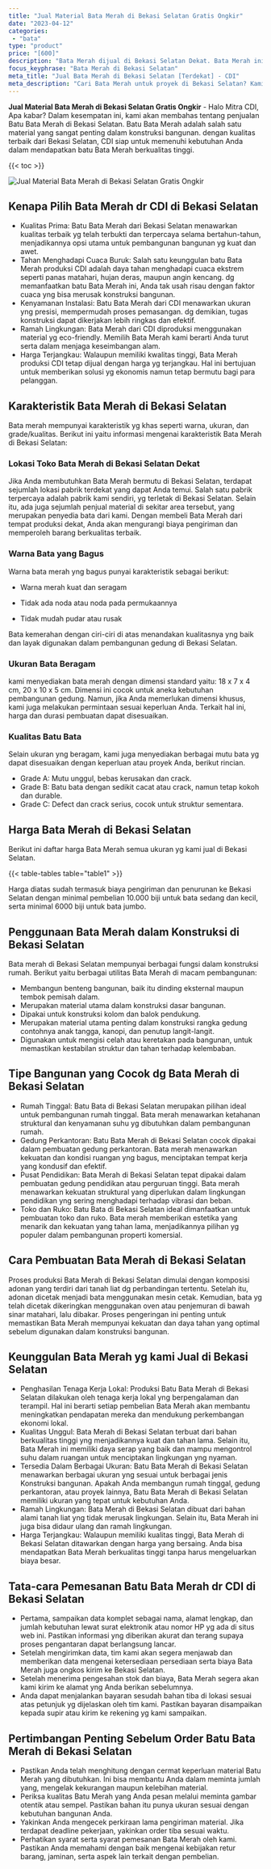 ```yaml
---
title: "Jual Material Bata Merah di Bekasi Selatan Gratis Ongkir"
date: "2023-04-12"
categories:
 - "bata"
type: "product"
price: "[600]"
description: "Bata Merah dijual di Bekasi Selatan Dekat. Bata Merah ini sering digunakan dalam proyek pembangunan sebagai material dinding yang kuat dan tahan lama. Kontak kami untuk mendapatkan informasi lebih lanjut."
focus_keyphrase: "Bata Merah di Bekasi Selatan"
meta_title: "Jual Bata Merah di Bekasi Selatan [Terdekat] - CDI"
meta_description: "Cari Bata Merah untuk proyek di Bekasi Selatan? Kami menawarkan Bata Merah berkualitas untuk material dinding. Dapatkan penawaran terbaik sekarang."
---
```


**Jual Material Bata Merah di Bekasi Selatan Gratis Ongkir** - Halo Mitra CDI, Apa kabar? Dalam kesempatan ini, kami akan membahas tentang penjualan Batu Bata Merah di Bekasi Selatan. Batu Bata Merah adalah salah satu material yang sangat penting dalam konstruksi bangunan. dengan kualitas terbaik dari Bekasi Selatan, CDI siap untuk memenuhi kebutuhan Anda dalam mendapatkan batu Bata Merah berkualitas tinggi.

{{< toc >}}

![Jual Material Bata Merah di Bekasi Selatan Gratis Ongkir](/images/bata/bata-merah-06.jpg)

## Kenapa Pilih Bata Merah dr CDI di Bekasi Selatan

*   Kualitas Prima: Batu Bata Merah dari Bekasi Selatan menawarkan kualitas terbaik yg telah terbukti dan terpercaya selama bertahun-tahun, menjadikannya opsi utama untuk pembangunan bangunan yg kuat dan awet.
*   Tahan Menghadapi Cuaca Buruk: Salah satu keunggulan batu Bata Merah produksi CDI adalah daya tahan menghadapi cuaca ekstrem seperti panas matahari, hujan deras, maupun angin kencang. dg memanfaatkan batu Bata Merah ini, Anda tak usah risau dengan faktor cuaca yng bisa merusak konstruksi bangunan.
*   Kenyamanan Instalasi: Batu Bata Merah dari CDI menawarkan ukuran yng presisi, mempermudah proses pemasangan. dg demikian, tugas konstruksi dapat dikerjakan lebih ringkas dan efektif.
*   Ramah Lingkungan: Bata Merah dari CDI diproduksi menggunakan material yg eco-friendly. Memilih Bata Merah kami berarti Anda turut serta dalam menjaga keseimbangan alam.
*   Harga Terjangkau: Walaupun memiliki kwalitas tinggi, Bata Merah produksi CDI tetap dijual dengan harga yg terjangkau. Hal ini bertujuan untuk memberikan solusi yg ekonomis namun tetap bermutu bagi para pelanggan.

## Karakteristik Bata Merah di Bekasi Selatan

Bata merah mempunyai karakteristik yg khas seperti warna, ukuran, dan grade/kualitas. Berikut ini yaitu informasi mengenai karakteristik Bata Merah di Bekasi Selatan:

### Lokasi Toko Bata Merah di Bekasi Selatan Dekat

Jika Anda membutuhkan Bata Merah bermutu di Bekasi Selatan, terdapat sejumlah lokasi pabrik terdekat yang dapat Anda temui. Salah satu pabrik terpercaya adalah pabrik kami sendiri, yg terletak di Bekasi Selatan. Selain itu, ada juga sejumlah penjual material di sekitar area tersebut, yang merupakan penyedia bata dari kami. Dengan membeli Bata Merah dari tempat produksi dekat, Anda akan mengurangi biaya pengiriman dan memperoleh barang berkualitas terbaik.

### Warna Bata yang Bagus

Warna bata merah yng bagus punyai karakteristik sebagai berikut:

*   Warna merah kuat dan seragam

*   Tidak ada noda atau noda pada permukaannya

*   Tidak mudah pudar atau rusak

Bata kemerahan dengan ciri-ciri di atas menandakan kualitasnya yng baik dan layak digunakan dalam pembangunan gedung di Bekasi Selatan.

### Ukuran Bata Beragam

kami menyediakan bata merah dengan dimensi standard yaitu: 18 x 7 x 4 cm, 20 x 10 x 5 cm. Dimensi ini cocok untuk aneka kebutuhan pembangunan gedung. Namun, jika Anda memerlukan dimensi khusus, kami juga melakukan permintaan sesuai keperluan Anda. Terkait hal ini, harga dan durasi pembuatan dapat disesuaikan.

### Kualitas Batu Bata

Selain ukuran yng beragam, kami juga menyediakan berbagai mutu bata yg dapat disesuaikan dengan keperluan atau proyek Anda, berikut rincian.
*   Grade A: Mutu unggul, bebas kerusakan dan crack.
*   Grade B: Batu bata dengan sedikit cacat atau crack, namun tetap kokoh dan durable.
*   Grade C: Defect dan crack serius, cocok untuk struktur sementara.

## Harga Bata Merah di Bekasi Selatan

Berikut ini daftar harga Bata Merah semua ukuran yg kami jual di Bekasi Selatan.

{{< table-tables table="table1" >}}

Harga diatas sudah termasuk biaya pengiriman dan penurunan ke Bekasi Selatan dengan minimal pembelian 10.000 biji untuk bata sedang dan kecil, serta minimal 6000 biji untuk bata jumbo.

## Penggunaan Bata Merah dalam Konstruksi di Bekasi Selatan

Bata merah di Bekasi Selatan mempunyai berbagai fungsi dalam konstruksi rumah. Berikut yaitu berbagai utilitas Bata Merah di macam pembangunan:

*   Membangun benteng bangunan, baik itu dinding eksternal maupun tembok pemisah dalam.
*   Merupakan material utama dalam konstruksi dasar bangunan.
*   Dipakai untuk konstruksi kolom dan balok pendukung.
*   Merupakan material utama penting dalam konstruksi rangka gedung contohnya anak tangga, kanopi, dan penutup langit-langit.
*   Digunakan untuk mengisi celah atau keretakan pada bangunan, untuk memastikan kestabilan struktur dan tahan terhadap kelembaban.

## Tipe Bangunan yang Cocok dg Bata Merah di Bekasi Selatan

*   Rumah Tinggal: Batu Bata di Bekasi Selatan merupakan pilihan ideal untuk pembangunan rumah tinggal. Bata merah menawarkan ketahanan struktural dan kenyamanan suhu yg dibutuhkan dalam pembangunan rumah.
*   Gedung Perkantoran: Batu Bata Merah di Bekasi Selatan cocok dipakai dalam pembuatan gedung perkantoran. Bata merah menawarkan kekuatan dan kondisi ruangan yng bagus, menciptakan tempat kerja yang kondusif dan efektif.
*   Pusat Pendidikan: Bata Merah di Bekasi Selatan tepat dipakai dalam pembuatan gedung pendidikan atau perguruan tinggi. Bata merah menawarkan kekuatan struktural yang diperlukan dalam lingkungan pendidikan yng sering menghadapi terhadap vibrasi dan beban.
*   Toko dan Ruko: Batu Bata di Bekasi Selatan ideal dimanfaatkan untuk pembuatan toko dan ruko. Bata merah memberikan estetika yang menarik dan kekuatan yang tahan lama, menjadikannya pilihan yg populer dalam pembangunan properti komersial.

## Cara Pembuatan Bata Merah di Bekasi Selatan

Proses produksi Bata Merah di Bekasi Selatan dimulai dengan komposisi adonan yang terdiri dari tanah liat dg perbandingan tertentu. Setelah itu, adonan dicetak menjadi bata menggunakan mesin cetak. Kemudian, bata yg telah dicetak dikeringkan menggunakan oven atau penjemuran di bawah sinar matahari, lalu dibakar. Proses pengeringan ini penting untuk memastikan Bata Merah mempunyai kekuatan dan daya tahan yang optimal sebelum digunakan dalam konstruksi bangunan.

## Keunggulan Bata Merah yg kami Jual di Bekasi Selatan

*   Penghasilan Tenaga Kerja Lokal: Produksi Batu Bata Merah di Bekasi Selatan dilakukan oleh tenaga kerja lokal yng berpengalaman dan terampil. Hal ini berarti setiap pembelian Bata Merah akan membantu meningkatkan pendapatan mereka dan mendukung perkembangan ekonomi lokal.
*   Kualitas Unggul: Bata Merah di Bekasi Selatan terbuat dari bahan berkualitas tinggi yng menjadikannya kuat dan tahan lama. Selain itu, Bata Merah ini memiliki daya serap yang baik dan mampu mengontrol suhu dalam ruangan untuk menciptakan lingkungan yng nyaman.
*   Tersedia Dalam Berbagai Ukuran: Batu Bata Merah di Bekasi Selatan menawarkan berbagai ukuran yng sesuai untuk berbagai jenis Konstruksi bangunan. Apakah Anda membangun rumah tinggal, gedung perkantoran, atau proyek lainnya, Batu Bata Merah di Bekasi Selatan memiliki ukuran yang tepat untuk kebutuhan Anda.
*   Ramah Lingkungan: Bata Merah di Bekasi Selatan dibuat dari bahan alami tanah liat yng tidak merusak lingkungan. Selain itu, Bata Merah ini juga bisa didaur ulang dan ramah lingkungan.
*   Harga Terjangkau: Walaupun memiliki kualitas tinggi, Bata Merah di Bekasi Selatan ditawarkan dengan harga yang bersaing. Anda bisa mendapatkan Bata Merah berkualitas tinggi tanpa harus mengeluarkan biaya besar.

## Tata-cara Pemesanan Batu Bata Merah dr CDI di Bekasi Selatan

*   Pertama, sampaikan data komplet sebagai nama, alamat lengkap, dan jumlah kebutuhan lewat surat elektronik atau nomor HP yg ada di situs web ini. Pastikan informasi yng diberikan akurat dan terang supaya proses pengantaran dapat berlangsung lancar.
*   Setelah mengirimkan data, tim kami akan segera menjawab dan memberikan data mengenai ketersediaan persediaan serta biaya Bata Merah juga ongkos kirim ke Bekasi Selatan.
*   Setelah menerima pengesahan stok dan biaya, Bata Merah segera akan kami kirim ke alamat yng Anda berikan sebelumnya.
*   Anda dapat menjalankan bayaran sesudah bahan tiba di lokasi sesuai atas petunjuk yg dijelaskan oleh tim kami. Pastikan bayaran disampaikan kepada supir atau kirim ke rekening yg kami sampaikan.

## Pertimbangan Penting Sebelum Order Batu Bata Merah di Bekasi Selatan

*   Pastikan Anda telah menghitung dengan cermat keperluan material Batu Merah yang dibutuhkan. Ini bisa membantu Anda dalam meminta jumlah yang, mengelak kekurangan maupun kelebihan material.
*   Periksa kualitas Batu Merah yang Anda pesan melalui meminta gambar otentik atau sempel. Pastikan bahan itu punya ukuran sesuai dengan kebutuhan bangunan Anda.
*   Yakinkan Anda mengecek perkiraan lama pengiriman material. Jika terdapat deadline pekerjaan, yakinkan order tiba sesuai waktu.
*   Perhatikan syarat serta syarat pemesanan Bata Merah oleh kami. Pastikan Anda memahami dengan baik mengenai kebijakan retur barang, jaminan, serta aspek lain terkait dengan pembelian.